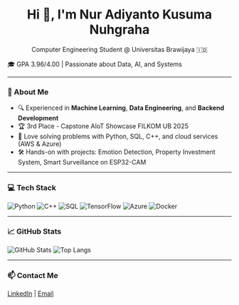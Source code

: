 <h1 align="center">Hi 👋, I'm Nur Adiyanto Kusuma Nuhgraha</h1>
<p align="center">Computer Engineering Student @ Universitas Brawijaya 🇮🇩</p>

🎓 GPA 3.96/4.00 | Passionate about Data, AI, and Systems

---

### 🚀 About Me
- 🔍 Experienced in **Machine Learning**, **Data Engineering**, and **Backend Development**
- 🏆 3rd Place - Capstone AIoT Showcase FILKOM UB 2025
- 🧠 Love solving problems with Python, SQL, C++, and cloud services (AWS & Azure)
- 🛠️ Hands-on with projects: Emotion Detection, Property Investment System, Smart Surveillance on ESP32-CAM

---

### 💻 Tech Stack
![Python](https://img.shields.io/badge/-Python-black?style=flat-square&logo=python)
![C++](https://img.shields.io/badge/-C++-00599C?style=flat-square&logo=cplusplus)
![SQL](https://img.shields.io/badge/-SQL-black?style=flat-square&logo=mysql)
![TensorFlow](https://img.shields.io/badge/-TensorFlow-orange?style=flat-square&logo=tensorflow)
![Azure](https://img.shields.io/badge/-Azure-007FFF?style=flat-square&logo=microsoftazure)
![Docker](https://img.shields.io/badge/-Docker-2496ED?style=flat-square&logo=docker)

---

### 📈 GitHub Stats
![GitHub Stats](https://github-readme-stats.vercel.app/api?username=adiikusuma&show_icons=true&theme=tokyonight)
![Top Langs](https://github-readme-stats.vercel.app/api/top-langs/?username=adiikusuma&layout=compact&theme=tokyonight)

---

### 📫 Contact Me
[LinkedIn](https://www.linkedin.com/in/adiikusuma/) | [Email](mailto:adikusuma@student.ub.ac.id)

